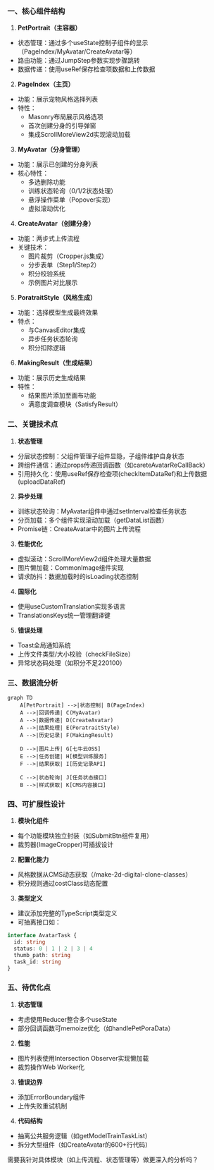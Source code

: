 

### 一、核心组件结构
1. **PetPortrait（主容器）**
- 状态管理：通过多个useState控制子组件的显示（PageIndex/MyAvatar/CreateAvatar等）
- 路由功能：通过JumpStep参数实现步骤跳转
- 数据传递：使用useRef保存检查项数据和上传数据

2. **PageIndex（主页）**
- 功能：展示宠物风格选择列表
- 特性：
  - Masonry布局展示风格选项
  - 首次创建分身的引导弹窗
  - 集成ScrollMoreView2d实现滚动加载

3. **MyAvatar（分身管理）**
- 功能：展示已创建的分身列表
- 核心特性：
  - 多选删除功能
  - 训练状态轮询（0/1/2状态处理）
  - 悬浮操作菜单（Popover实现）
  - 虚拟滚动优化

4. **CreateAvatar（创建分身）**
- 功能：两步式上传流程
- 关键技术：
  - 图片裁剪（Cropper.js集成）
  - 分步表单（Step1/Step2）
  - 积分校验系统
  - 示例图片对比展示

5. **PoratraitStyle（风格生成）**
- 功能：选择模型生成最终效果
- 特点：
  - 与CanvasEditor集成
  - 异步任务状态轮询
  - 积分扣除逻辑

6. **MakingResult（生成结果）**
- 功能：展示历史生成结果
- 特性：
  - 结果图片添加至画布功能
  - 满意度调查模块（SatisfyResult）

### 二、关键技术点
1. **状态管理**
- 分层状态控制：父组件管理子组件显隐，子组件维护自身状态
- 跨组件通信：通过props传递回调函数（如careteAvatarReCallBack）
- 引用持久化：使用useRef保存检查项(checkItemDataRef)和上传数据(uploadDataRef)

2. **异步处理**
- 训练状态轮询：MyAvatar组件中通过setInterval检查任务状态
- 分页加载：多个组件实现滚动加载（getDataList函数）
- Promise链：CreateAvatar中的图片上传流程

3. **性能优化**
- 虚拟滚动：ScrollMoreView2d组件处理大量数据
- 图片懒加载：CommonImage组件实现
- 请求防抖：数据加载时的isLoading状态控制

4. **国际化**
- 使用useCustomTranslation实现多语言
- TranslationsKeys统一管理翻译键

5. **错误处理**
- Toast全局通知系统
- 上传文件类型/大小校验（checkFileSize）
- 异常状态码处理（如积分不足220100）

### 三、数据流分析
```mermaid
graph TD
    A[PetPortrait] -->|状态控制| B(PageIndex)
    A -->|回调传递| C(MyAvatar)
    A -->|数据传递| D(CreateAvatar)
    A -->|结果处理| E(PoratraitStyle)
    A -->|历史记录| F(MakingResult)
    
    D -->|图片上传| G[七牛云OSS]
    E -->|任务创建| H[模型训练服务]
    F -->|结果获取| I[历史记录API]
    
    C -->|状态轮询| J[任务状态接口]
    B -->|样式获取| K[CMS内容接口]
```

### 四、可扩展性设计
1. **模块化组件**
- 每个功能模块独立封装（如SubmitBtn组件复用）
- 裁剪器(ImageCropper)可插拔设计

2. **配置化能力**
- 风格数据从CMS动态获取（/make-2d-digital-clone-classes）
- 积分规则通过costClass动态配置

3. **类型定义**
- 建议添加完整的TypeScript类型定义
- 可抽离接口如：
```typescript
interface AvatarTask {
  id: string
  status: 0 | 1 | 2 | 3 | 4
  thumb_path: string
  task_id: string
}
```

### 五、待优化点
1. **状态管理**
- 考虑使用Reducer整合多个useState
- 部分回调函数可memoize优化（如handlePetPoraData）

2. **性能**
- 图片列表使用Intersection Observer实现懒加载
- 裁剪操作Web Worker化

3. **错误边界**
- 添加ErrorBoundary组件
- 上传失败重试机制

4. **代码结构**
- 抽离公共服务逻辑（如getModelTrainTaskList）
- 拆分大型组件（如CreateAvatar的600+行代码）

需要我针对具体模块（如上传流程、状态管理等）做更深入的分析吗？
